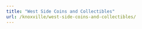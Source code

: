 ```yaml
---
title: "West Side Coins and Collectibles"
url: /knoxville/west-side-coins-and-collectibles/
---
```

